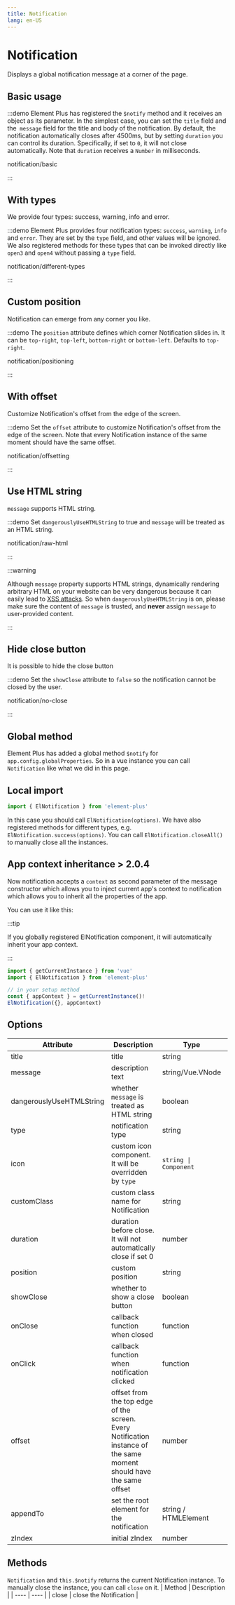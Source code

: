 ```yaml
---
title: Notification
lang: en-US
---
```


# Notification

Displays a global notification message at a corner of the page.

## Basic usage

:::demo Element Plus has registered the `$notify` method and it receives an object as its parameter. In the simplest case, you can set the `title` field and the` message` field for the title and body of the notification. By default, the notification automatically closes after 4500ms, but by setting `duration` you can control its duration. Specifically, if set to `0`, it will not close automatically. Note that `duration` receives a `Number` in milliseconds.

notification/basic

:::

## With types

We provide four types: success, warning, info and error.

:::demo Element Plus provides four notification types: `success`, `warning`, `info` and `error`. They are set by the `type` field, and other values will be ignored. We also registered methods for these types that can be invoked directly like `open3` and `open4` without passing a `type` field.

notification/different-types

:::

## Custom position

Notification can emerge from any corner you like.

:::demo The `position` attribute defines which corner Notification slides in. It can be `top-right`, `top-left`, `bottom-right` or `bottom-left`. Defaults to `top-right`.

notification/positioning

:::

## With offset

Customize Notification's offset from the edge of the screen.

:::demo Set the `offset` attribute to customize Notification's offset from the edge of the screen. Note that every Notification instance of the same moment should have the same offset.

notification/offsetting

:::

## Use HTML string

`message` supports HTML string.

:::demo Set `dangerouslyUseHTMLString` to true and `message` will be treated as an HTML string.

notification/raw-html

:::

:::warning

Although `message` property supports HTML strings, dynamically rendering arbitrary HTML on your website can be very dangerous because it can easily lead to [XSS attacks](https://en.wikipedia.org/wiki/Cross-site_scripting). So when `dangerouslyUseHTMLString` is on, please make sure the content of `message` is trusted, and **never** assign `message` to user-provided content.

:::

## Hide close button

It is possible to hide the close button

:::demo Set the `showClose` attribute to `false` so the notification cannot be closed by the user.

notification/no-close

:::

## Global method

Element Plus has added a global method `$notify` for `app.config.globalProperties`. So in a vue instance you can call `Notification` like what we did in this page.

## Local import

```javascript
import { ElNotification } from 'element-plus'
```

In this case you should call `ElNotification(options)`. We have also registered methods for different types, e.g. `ElNotification.success(options)`. You can call `ElNotification.closeAll()` to manually close all the instances.

## App context inheritance <el-tag>> 2.0.4</el-tag>

Now notification accepts a `context` as second parameter of the message constructor which allows you to inject current app's context to notification which allows you to inherit all the properties of the app.

You can use it like this:

:::tip

If you globally registered ElNotification component, it will automatically inherit your app context.

:::

```ts
import { getCurrentInstance } from 'vue'
import { ElNotification } from 'element-plus'

// in your setup method
const { appContext } = getCurrentInstance()!
ElNotification({}, appContext)
```

## Options

| Attribute                | Description                                                                                                        | Type                  | Accepted Values                             | Default       |
| ------------------------ | ------------------------------------------------------------------------------------------------------------------ | --------------------- | ------------------------------------------- | ------------- |
| title                    | title                                                                                                              | string                | —                                           | —             |
| message                  | description text                                                                                                   | string/Vue.VNode      | —                                           | —             |
| dangerouslyUseHTMLString | whether `message` is treated as HTML string                                                                        | boolean               | —                                           | false         |
| type                     | notification type                                                                                                  | string                | success/warning/info/error                  | —             |
| icon                     | custom icon component. It will be overridden by `type`                                                             | `string \| Component` | —                                           | —             |
| customClass              | custom class name for Notification                                                                                 | string                | —                                           | —             |
| duration                 | duration before close. It will not automatically close if set 0                                                    | number                | —                                           | 4500          |
| position                 | custom position                                                                                                    | string                | top-right/top-left/bottom-right/bottom-left | top-right     |
| showClose                | whether to show a close button                                                                                     | boolean               | —                                           | true          |
| onClose                  | callback function when closed                                                                                      | function              | —                                           | —             |
| onClick                  | callback function when notification clicked                                                                        | function              | —                                           | —             |
| offset                   | offset from the top edge of the screen. Every Notification instance of the same moment should have the same offset | number                | —                                           | 0             |
| appendTo                 | set the root element for the notification                                                                          | string / HTMLElement  | -                                           | document.body |
| zIndex                   | initial zIndex                                                                                                     | number                | -                                           | 0             |

## Methods

`Notification` and `this.$notify` returns the current Notification instance. To manually close the instance, you can call `close` on it.
| Method | Description |
| ---- | ---- |
| close | close the Notification |
